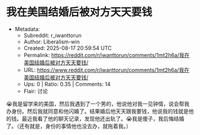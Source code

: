 # 我在美国结婚后被对方天天要钱

- Metadata:
  - Subreddit: r_iwanttorun
  - Author: Liberalism-win
  - Created: 2025-08-17 20:59:54 UTC
  - Permalink: https://reddit.com/r/iwanttorun/comments/1mt2h6a/我在美国结婚后被对方天天要钱/
  - URL: https://www.reddit.com/r/iwanttorun/comments/1mt2h6a/我在美国结婚后被对方天天要钱/
  - Ups: 0 | Ratio: 0.35 | Comments: 14
  - Flair: 讨论


😭我是留学来的美国，然后我遇到了一个男的，他说他对我一见钟情，说会帮我办身份。然后我就同意和他闪婚了。结果婚后他天天跟我要钱，他说我的钱就是他的钱。最近我看了他的聊天记录，发现他还出轨了。😭我是傻子，我后悔结婚了。（还有就是，身份的事情他也没去办，就拖着我。）

